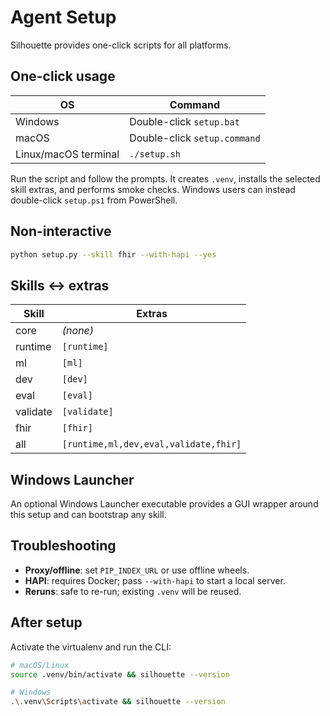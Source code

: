 # Agent Setup

Silhouette provides one-click scripts for all platforms.

## One-click usage

| OS | Command |
|---|---|
| Windows | Double-click `setup.bat` |
| macOS | Double-click `setup.command` |
| Linux/macOS terminal | `./setup.sh` |

Run the script and follow the prompts. It creates `.venv`, installs the selected skill extras, and performs smoke checks. Windows users can instead double-click `setup.ps1` from PowerShell.

## Non-interactive

```bash
python setup.py --skill fhir --with-hapi --yes
```

## Skills ↔ extras

| Skill | Extras |
|-------|--------|
| core | *(none)* |
| runtime | `[runtime]` |
| ml | `[ml]` |
| dev | `[dev]` |
| eval | `[eval]` |
| validate | `[validate]` |
| fhir | `[fhir]` |
| all | `[runtime,ml,dev,eval,validate,fhir]` |

## Windows Launcher

An optional Windows Launcher executable provides a GUI wrapper around this setup and can bootstrap any skill.

## Troubleshooting

- **Proxy/offline**: set `PIP_INDEX_URL` or use offline wheels.
- **HAPI**: requires Docker; pass `--with-hapi` to start a local server.
- **Reruns**: safe to re-run; existing `.venv` will be reused.

## After setup

Activate the virtualenv and run the CLI:

```bash
# macOS/Linux
source .venv/bin/activate && silhouette --version

# Windows
.\.venv\Scripts\activate && silhouette --version
```
